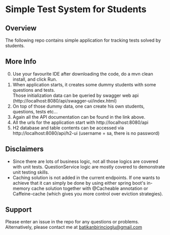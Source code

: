# Simple Test System for Students

## Overview
The following repo contains simple application for tracking tests solved by students.

## More Info
0. Use your favourite IDE after downloading the code, do a mvn clean install, and click Run.
1. When application starts, it creates some dummy students with some questions and tests. <br> Those initialization data can be queried by swagger web api (http://localhost:8080/api/swagger-ui/index.html)
2. On top of those dummy data, one can create his own students, questions, tests etc...
3. Again all the API documentation can be found in the link above.
4. All the urls for the application start with http://localhost:8080/api
5. H2 database and table contents can be accessed via http://localhost:8080/api/h2-ui (username = sa, there is no password)

## Disclaimers
* Since there are lots of business logic, not all those logics are covered with unit tests.
QuestionService logic are mostly covered to demonstrate unit testing skills.
* Caching solution is not added in the current endpoints. If one wants to achieve that it can simply be done by using either spring boot's in-memory cache solution together with @Cacheable annotation or Caffeine-cache (which gives you more control over eviction strategies).

## Support
Please enter an issue in the repo for any questions or problems.
<br> Alternatively, please contact me at batikanbirincioglu@gmail.com